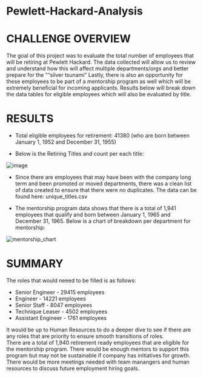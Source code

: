 # Pewlett-Hackard-Analysis

# CHALLENGE OVERVIEW
The goal of this project was to evaluate the total number of employees that will be retiring at Pewlett Hackard. The data collected will allow us to review and understand how this will affect multiple departments/orgs and better prepare for the "“silver tsunami”   Lastly, there is also an opportunity for these employees to be part of a mentorship program as well which will be extremely beneficial for incoming applicants.  Results below will break down the data tables for eligible employees which will also be evaluated by title.

# RESULTS

- Total eligible employees for retirement:  41380 (who are born between January 1, 1952 and December 31, 1955)

- Below is the Retiring Titles and count per each title:

![image](https://user-images.githubusercontent.com/85530690/127759069-952fdc9a-f9bc-4bd7-95b1-74edebd4dfa7.png)

- Since there are employees that may have been with the company long term and been promoted or moved departments, there was a clean list of data created to ensure that there were no duplicates.  The data can be found here:  unique_titles.csv

- The mentorship program data shows that there is a total of 1,941 employees that qualify and born between January 1, 1965 and December 31, 1965. Below is a chart of breakdown per department for mentorship:

![mentorship_chart](https://user-images.githubusercontent.com/85530690/127759440-90bb7ef4-953a-438b-abce-f041a6a01231.png)

# SUMMARY

The roles that would neeed to be filled is as follows:
- Senior Engineer - 29415 employees
- Engineer - 14221 employees
- Senior Staff - 8047 employees
- Technique Leaser - 4502 employees
- Assistant Engineer - 1761 employees

It would be up to Human Resources to do a deeper dive to see if there are any roles that are priority to ensure smooth transitions of roles.  
There are a total of 1,940 retirement ready employees that are eligible for the mentorship program.   There would be enough mentors to support this program but may not be sustainable if company has initiatives for growth.  There would be more meetings needed with team manangers and human resources to discuss future employment hiring goals.


